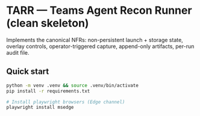 # TARR — Teams Agent Recon Runner (clean skeleton)

Implements the canonical NFRs: non-persistent launch + storage state, overlay controls,
operator-triggered capture, append-only artifacts, per-run audit file.

## Quick start

```bash
python -m venv .venv && source .venv/bin/activate
pip install -r requirements.txt

# Install playwright browsers (Edge channel)
playwright install msedge
